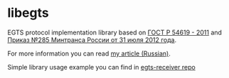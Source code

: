 # libegts

EGTS protocol implementation library based on [ГОСТ Р 54619 - 2011](http://docs.cntd.ru/document/1200095098) and [Приказ №285 Минтранса России от 31 июля 2012 года](http://www.garant.ru/products/ipo/prime/doc/70129002/).

For more information you can read [my article (Russian)](https://www.swe-notes.ru/post/protocol-egts/).

Simple library usage example you can find in [egts-receiver repo](https://github.com/kuznetsovin/egts-receiver)